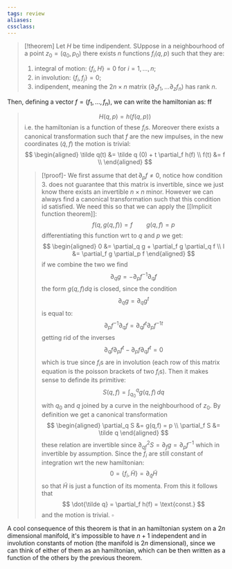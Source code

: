 ```yaml
---
tags: review
aliases:
cssclass:
---
```

 
> [!theorem]
> Let $H$ be time indipendent. SUppose in a neighbourhood of a point $z_0 = (q_0, p_0)$ there exists $n$ functions $f_i(q,p)$ such that they are:
> 1. integral of motion: $\{f_i, H\}=0$ for $i = 1,\dots, n$;
> 2. in involution: $\{f_i, f_j\} = 0$;
> 3. indipendent, meaning the $2n \times n$ matrix $(\partial_z f_1, \dots \partial_z f_n)$ has rank $n$.
>
Then, defining a vector  $f = (f_1,\dots,f_n)$, we can write the hamiltonian as: ff
>$$
H(q,p) = h(f(q,p))
>$$
>i.e. the hamiltonian is a function of these $f_i$s. Moreover there exists a canonical transformation such that $f$ are the new impulses, in the new coordinates $(\tilde q, f)$ the motion is trivial:
>$$
\begin{aligned}
\tilde q(t) &= \tilde q (0) + t \partial_f h(f) \\
f(t) &= f \\
\end{aligned}
>$$
>>[!proof]-
>>We first assume that $\det{\partial_p f} \neq 0$, notice  how condition $3.$ does not guarantee that this matrix is invertible, since we just know there exists an invertible $n\times n$ minor. However we can always find a canonical transformation such that this condition id satisfied. 
>>We need this so that we can apply the [[Implicit function theorem]]:
>>$$
>> f(q, g(q,f)) = f \qquad g(q,f) = p
>>$$
>>differentiating this function wrt to $q$ and $p$ we get:
>>$$
>>\begin{aligned}
>> 0 &= \partial_q g + \partial_f g \partial_q f   \\
>> I &= \partial_f g \partial_p f 
>>\end{aligned}
>>$$
>>if we combine the two we find
>>$$
>>\partial_q g = -\partial_p f^{-1} \partial_q f
>>$$
>>the form $g(q,f)dq$ is closed, since the condition
>>$$
>> \partial_q g = \partial_q g^t
>>$$
>>is equal to:
>>$$
>>	\partial_p f^{-1} \partial_q f = \partial_q f^t \partial_p {f^{-1}}^t 
>>$$
>>getting rid of the inverses
>>$$
>>\partial_q f \partial_p f^t - \partial_p f \partial_q f^t = 0
>>$$
>>which is true since $f_i$s are in involution (each row of this matrix equation is the poisson brackets of two $f_i$s).
>>Then it makes sense to definde its primitive:
>>$$
>>S(q, f) = \int_{q_0}^q g(q,f)\,dq
>>$$
>>with $q_0$ and $q$ joined by a curve in the neighbourhood of $z_0$.
>>By definition we get a canonical transformation
>>$$
>>\begin{aligned}
>>\partial_q S &= g(q,f) = p \\
>>\partial_f S &= \tilde q 
>>\end{aligned}
>>$$ 
>>these relation are invertible since $\partial_{qf}^2 S = \partial_f g = \partial_p f^{-1}$ which in invertible by assumption.
>>Since the $f_i$ are still constant of integration wrt the new hamiltonian:
>>$$
>>0 = \{f_i, \tilde H\} = \partial_{\tilde q} \tilde H
>>$$
>>so that $\tilde H$ is just a function of its momenta. From this it follows that 
>>$$
>> \dot{\tilde q} = \partial_f h(f) = \text{const.}
>>$$
>>and the motion is trivial. $\square$ 
>
>>

A cool consequence of this theorem is that in an hamiltonian system on a $2n$ dimensional manifold, it's impossible to have $n+1$ independent and in involution constants of motion (the manifold is $2n$ dimensional), since we can think of either of them as an hamiltonian, which can be then written as a function of the others by the previous theorem.






